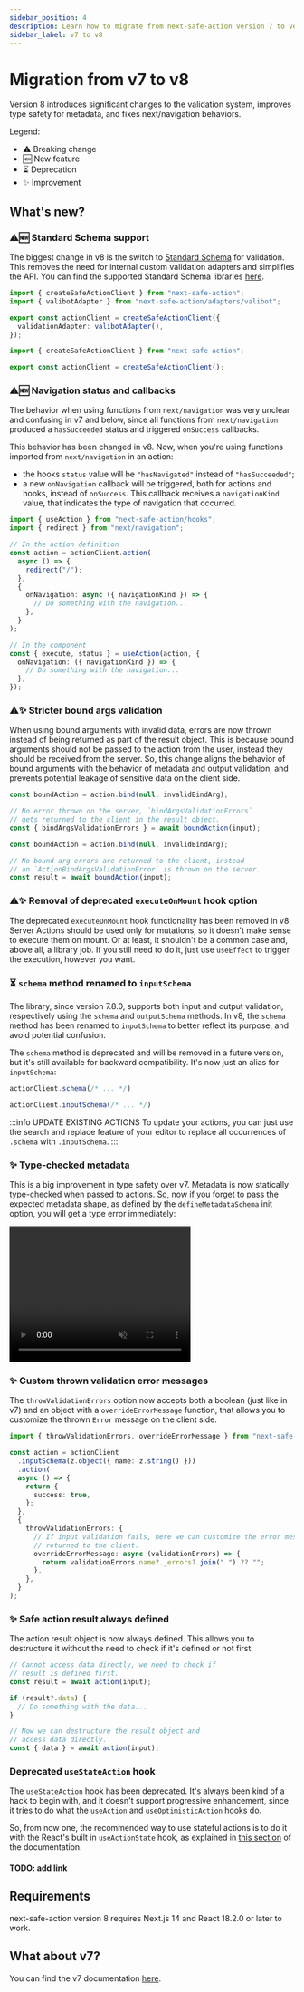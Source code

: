 ```yaml
---
sidebar_position: 4
description: Learn how to migrate from next-safe-action version 7 to version 8.
sidebar_label: v7 to v8
---
```


# Migration from v7 to v8

Version 8 introduces significant changes to the validation system, improves type safety for metadata, and fixes next/navigation behaviors.

Legend:
- ⚠️ Breaking change
- 🆕 New feature
- ⏳ Deprecation
- ✨ Improvement

## What's new?

### ⚠️🆕 Standard Schema support

The biggest change in v8 is the switch to [Standard Schema](https://github.com/standard-schema/standard-schema) for validation. This removes the need for internal custom validation adapters and simplifies the API. You can find the supported Standard Schema libraries [here](https://github.com/standard-schema/standard-schema?tab=readme-ov-file#what-schema-libraries-implement-the-spec).

```typescript title="v7 - using Valibot"
import { createSafeActionClient } from "next-safe-action";
import { valibotAdapter } from "next-safe-action/adapters/valibot";

export const actionClient = createSafeActionClient({
  validationAdapter: valibotAdapter(),
});
```

```typescript title="v8"
import { createSafeActionClient } from "next-safe-action";

export const actionClient = createSafeActionClient();
```

### ⚠️🆕 Navigation status and callbacks

The behavior when using functions from `next/navigation` was very unclear and confusing in v7 and below, since all functions from `next/navigation` produced a `hasSucceeded` status and triggered `onSuccess` callbacks.

This behavior has been changed in v8. Now, when you're using functions imported from `next/navigation` in an action:
- the hooks `status` value will be `"hasNavigated"` instead of `"hasSucceeded"`;
- a new `onNavigation` callback will be triggered, both for actions and hooks, instead of `onSuccess`. This callback receives a `navigationKind` value, that indicates the type of navigation that occurred.

```typescript
import { useAction } from "next-safe-action/hooks";
import { redirect } from "next/navigation";

// In the action definition
const action = actionClient.action(
  async () => {
    redirect("/");
  },
  {
    onNavigation: async ({ navigationKind }) => {
      // Do something with the navigation...
    },
  }
);

// In the component
const { execute, status } = useAction(action, {
  onNavigation: ({ navigationKind }) => {
    // Do something with the navigation...
  },
});
```

### ⚠️✨ Stricter bound args validation

When using bound arguments with invalid data, errors are now thrown instead of being returned as part of the result object. This is because bound arguments should not be passed to the action from the user, instead they should be received from the server. So, this change aligns the behavior of bound arguments with the behavior of metadata and output validation, and prevents potential leakage of sensitive data on the client side.

```typescript title="v7"
const boundAction = action.bind(null, invalidBindArg);

// No error thrown on the server, `bindArgsValidationErrors`
// gets returned to the client in the result object.
const { bindArgsValidationErrors } = await boundAction(input);
```

```typescript title="v8"
const boundAction = action.bind(null, invalidBindArg);

// No bound arg errors are returned to the client, instead
// an `ActionBindArgsValidationError` is thrown on the server.
const result = await boundAction(input);
```

### ⚠️✨ Removal of deprecated `executeOnMount` hook option

The deprecated `executeOnMount` hook functionality has been removed in v8. Server Actions should be used only for mutations, so it doesn't make sense to execute them on mount. Or at least, it shouldn't be a common case and, above all, a library job. If you still need to do it, just use `useEffect` to trigger the execution, however you want.

### ⏳ `schema` method renamed to `inputSchema`

The library, since version 7.8.0, supports both input and output validation, respectively using the `schema` and `outputSchema` methods. In v8, the `schema` method has been renamed to `inputSchema` to better reflect its purpose, and avoid potential confusion.

The `schema` method is deprecated and will be removed in a future version, but it's still available for backward compatibility. It's now just an alias for `inputSchema`:

```typescript title="v7"
actionClient.schema(/* ... */)
```

```typescript title="v8"
actionClient.inputSchema(/* ... */)
```

:::info UPDATE EXISTING ACTIONS
To update your actions, you can just use the search and replace feature of your editor to replace all occurrences of `.schema` with `.inputSchema`.
:::

### ✨ Type-checked metadata

This is a big improvement in type safety over v7. Metadata is now statically type-checked when passed to actions. So, now if you forget to pass the expected metadata shape, as defined by the `defineMetadataSchema` init option, you will get a type error immediately:

<video controls autoPlay loop muted width="320" height="240">
  <source src="/vid/metadata-v8.mp4"/>
</video>

### ✨ Custom thrown validation error messages

The `throwValidationErrors` option now accepts both a boolean (just like in v7) and an object with a `overrideErrorMessage` function, that allows you to customize the thrown `Error` message on the client side.

```typescript
import { throwValidationErrors, overrideErrorMessage } from "next-safe-action";

const action = actionClient
  .inputSchema(z.object({ name: z.string() }))
  .action(
  async () => {
    return {
      success: true,
    };
  },
  {
    throwValidationErrors: {
      // If input validation fails, here we can customize the error message
      // returned to the client.
      overrideErrorMessage: async (validationErrors) => {
        return validationErrors.name?._errors?.join(" ") ?? "";
      },
    },
  }
);
```

### ✨ Safe action result always defined

The action result object is now always defined. This allows you to destructure it without the need to check if it's defined or not first:

```typescript title="v7"
// Cannot access data directly, we need to check if
// result is defined first.
const result = await action(input);

if (result?.data) {
  // Do something with the data...
}
```

```typescript title="v8"
// Now we can destructure the result object and
// access data directly.
const { data } = await action(input);
```

### Deprecated `useStateAction` hook

The `useStateAction` hook has been deprecated. It's always been kind of a hack to begin with, and it doesn't support progressive enhancement, since it tries to do what the `useAction` and `useOptimisticAction` hooks do.

So, from now one, the recommended way to use stateful actions is to do it with the React's built in `useActionState` hook, as explained in [this section](#) of the documentation.
#### TODO: add link

## Requirements

next-safe-action version 8 requires Next.js 14 and React 18.2.0 or later to work.

## What about v7?

You can find the v7 documentation [here](https://v7.next-safe-action.dev).